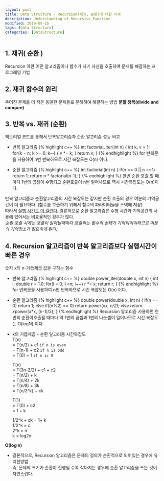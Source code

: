 ```yaml
---
layout: post
title: Data Structure - Recursion(재귀, 순환)에 대한 이해
description: Understanding of Recursive Function
modified: 2019-09-15
tags: [Data Structure]
categories: [DataStructure]
---
```


## 1. 재귀( 순환 )
Recursion 이란 어떤 알고리즘이나 함수가 자기 자신을 호출하여 문제를 해결하는 프로그래밍 기법

## 2. 재귀 함수의 원리
주어진 문제를 더 작은 동일한 문제들로 분해하여 해결하는 방법 **분할 정복(divide and conqure)**

## 3. 반복 vs. 재귀 (순환)
팩토리얼 코드를 통해서 반복알고리즘과 순환 알고리즘 성능 비교

* 반복 알고리즘
{% highlight c++ %}
int factorial_iter(int n)
{
	int k, v = 1;
	for(k = n; k >= 0; k--)
	{
		v *= k;
	}
	return v;
}
{% endhighlight %}
for 반복문을 사용하여 n번 반복하므로 시간 복잡도는 O(n) 이다.  

* 순환 알고리즘
{% highlight c++ %}
int factorial(int n)
{
	if(n == 0 || n ==1)
	    return 1;
	return n * factorial(n-1);
}
{% endhighlight %}
한번 순환 호출 할 때마다 1번의 곱셈이 수행되고 순환호출이 n번 일어나므로 역시 시간복잡도는 O(n)이다.  

반복 알고리즘과 순환알고리즘의 시간 복잡도는 같지만 순환 호출의 경우 여분의 기억공간이 더 필요하다. (함수를 호출하기 위해서 함수의 파라미터들을 스택에 저장)  
따라서 <u>실행 시간도 더 걸린다.</u> 결론적으로 순환 알고리즘은 수행 시간과 기억공간의 사용에 있어서는 비효율적인 경우가 많다.  
*순환 호출 시에는 호출이 일어날때마다 호출하는 함수의 상태가 기억되어야하므로 여분의 기억장소가 필요하게 된다.*

## 4. Recursion 알고리즘이 반복 알고리즘보다 실행시간이 빠른 경우
숫자 x의 n-거듭제곱 값을 구하는 함수
 
* 반복 알고리즘
{% highlight c++ %}
double power_iter(double x, int n)
{
    int i;
	double r = 1.0;
	for(i = 0; i <n; i++)
	    r *= x;
    return r;
}
{% endhighlight %}
for 반복문을 사용하여 n번 반복하므로 시간 복잡도는 O(n) 이다.  

* 순환 알고리즘
{% highlight c++ %}
double power(double x, int n)
{
    if(n == 0) return 1;
	else if((n%2) == 0) 
	    return power(x*x, n/2);
    else 
	    return x*power(x*x, (n-1)/2);
}
{% endhighlight %}
Recursion 알고리즘 사용하면 한번의 순환이호출될 때마다 약 1번의 곱셈과 1번의 나눗셈이 일어나므로 시간 복잡도는 O(logN) 이다.  

* x의 거듭제곱 - 순환 알고리즘 시간복잡도  
  T(n)  
  = T(n/2) + c1 ``if n is even``  
  = T(n-1) + c2 ``if n is odd``  
  = T(0) = 1    ``if n is 0``  
 
  T(n)  
  = T(3n-2/2) + c1 + c2  
  = T(n/2) + k  
  = T(n/4) + 2k  
  = T(n/8) + 3k  
  = T(n/2^k) + ck  
    
  T(1)  
  = T(0) + c2  
  = 1 + k  
  
  1/2^k + ck = 1+ k  
  1/2^k = c  
  2^k = n  
  k = log2n   
           	   
**O(log n)**  
  
* 결론적으로, Recursion 알고리즘은 문제의 정의가 순환적으로 되어있는 경우에 유리한방법  
즉, 문제의 크기가 순환이 진행될 수록 작아지는 경우에 순환 알고리즘을 쓰는 것이 자연스럽다.